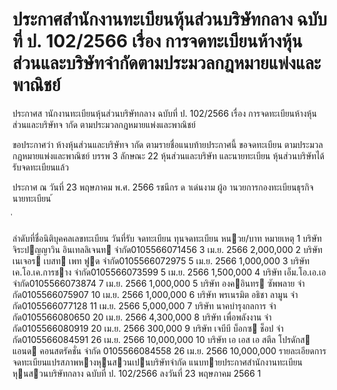 
# ประกาศสำนักงานทะเบียนหุ้นส่วนบริษัทกลาง ฉบับที่ ป. 102/2566 เรื่อง การจดทะเบียนห้างหุ้นส่วนและบริษัทจำกัดตามประมวลกฎหมายแพ่งและพาณิชย์
      
      

      
      

  
 
 
ประกาศส านักงานทะเบียนหุ้นส่วนบริษัทกลาง 
ฉบับที่  ป.  102/2566 
เรื่อง   การจดทะเบียนห้างหุ้นส่วนและบริษัทจ ากัด 
ตามประมวลกฎหมายแพ่งและพาณิชย์ 
 
 
ขอประกาศว่า  ห้างหุ้นส่วนและบริษัทจ ากัด  ตามรายชื่อแนบท้ายประกาศนี้  ขอจดทะเบียน 
ตามประมวลกฎหมายแพ่งและพาณิชย์  บรรพ  3  ลักษณะ  22  หุ้นส่วนและบริษัท  และนายทะเบียน 
หุ้นส่วนบริษัทได้รับจดทะเบียนแล้ว 
 
ประกาศ  ณ  วันที่  23  พฤษภาคม  พ.ศ.  2566 
รชนีกร  ด าเด่นงาม 
ผู้อ านวยการกองทะเบียนธุรกิจ 
นายทะเบียน 
้
 
่
 

ลําดับที่ชื่อนิติบุคคลเลขทะเบียน
วันที่รับ
 จดทะเบียน
ทุนจดทะเบียน 
หนวย/บาท
หมายเหตุ
1 บริษัท จิระปญญาวิน อินเทลลิเจนท จํากัด0105566071456 3 เม.ย. 2566   2,000,000
2 บริษัท เนเจอร เบสท เพท ฟูด จํากัด0105566072975 5 เม.ย. 2566   1,000,000
3 บริษัท เค.โอ.เค.การชาง จํากัด0105566073599 5 เม.ย. 2566   1,500,000
4 บริษัท เอ็ม.โอ.เอ.เอ จํากัด0105566073874 7 เม.ย. 2566   1,000,000
5 บริษัท องคอินทร ซัพพลาย จํากัด0105566075907 10 เม.ย. 2566  1,000,000
6 บริษัท พรเนรมิต อธิชา ลามูน จํากัด0105566077128 11 เม.ย. 2566  5,000,000
7 บริษัท นาคบํารุงกลการ จํากัด0105566080650 20 เม.ย. 2566  4,300,000
8 บริษัท เพื่อพลังงาน จํากัด0105566080919 20 เม.ย. 2566   300,000
9 บริษัท เจบีบี บ็อกซ ช็อป จํากัด0105566084591 26 เม.ย. 2566  10,000,000
10 บริษัท เอ เอส เอ สตีล โปรดักส แอนด คอนสตรัคชั่น จํากัด   0105566084558 26 เม.ย. 2566  10,000,000
รายละเอียดการจดทะเบียนแปรสภาพหางหุนสวนเปนบริษัทจํากัด
แนบทายประกาศสํานักงานทะเบียนหุนสวนบริษัทกลาง ฉบับที่ ป. 102/2566 ลงวันที่ 23 พฤษภาคม 2566
1